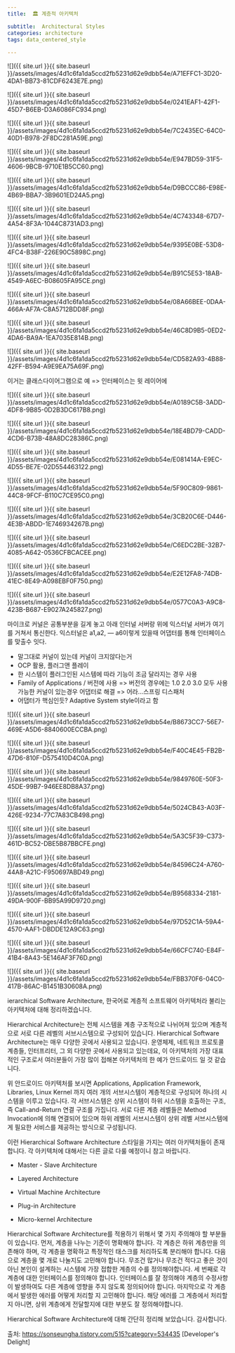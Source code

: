 ```yaml
---
title:  🏛 계층적 아키텍처

subtitle:  Architectural Styles
categories: architecture 
tags: data_centered_style
 
---
```


  
  
  
![]({{ site.url }}{{ site.baseurl }}/assets/images/4d1c6fa1da5ccd2fb5231d62e9dbb54e/A71EFFC1-3D20-4DA1-BB73-81CDF6243E7E.png)  
  
  
![]({{ site.url }}{{ site.baseurl }}/assets/images/4d1c6fa1da5ccd2fb5231d62e9dbb54e/0241EAF1-42F1-45D7-B6EB-D3A6086FC934.png)  
  
  
![]({{ site.url }}{{ site.baseurl }}/assets/images/4d1c6fa1da5ccd2fb5231d62e9dbb54e/7C2435EC-64C0-40D1-B978-2F8DC281A59E.png)  
  
  
  
![]({{ site.url }}{{ site.baseurl }}/assets/images/4d1c6fa1da5ccd2fb5231d62e9dbb54e/E947BD59-31F5-4606-9BCB-9710E1B5CC60.png)  
  
  
![]({{ site.url }}{{ site.baseurl }}/assets/images/4d1c6fa1da5ccd2fb5231d62e9dbb54e/D9BCCC86-E98E-4B69-BBA7-3B9601ED24A5.png)  
  
  
![]({{ site.url }}{{ site.baseurl }}/assets/images/4d1c6fa1da5ccd2fb5231d62e9dbb54e/4C743348-67D7-4A54-8F3A-1044C8731AD3.png)  
  
  
![]({{ site.url }}{{ site.baseurl }}/assets/images/4d1c6fa1da5ccd2fb5231d62e9dbb54e/9395E0BE-53D8-4FC4-B38F-226E90C5898C.png)  
  
  
![]({{ site.url }}{{ site.baseurl }}/assets/images/4d1c6fa1da5ccd2fb5231d62e9dbb54e/B91C5E53-18AB-4549-A6EC-B08605FA95CE.png)  
  
  
![]({{ site.url }}{{ site.baseurl }}/assets/images/4d1c6fa1da5ccd2fb5231d62e9dbb54e/08A66BEE-0DAA-466A-AF7A-C8A5712BDD8F.png)  
  
  
![]({{ site.url }}{{ site.baseurl }}/assets/images/4d1c6fa1da5ccd2fb5231d62e9dbb54e/46C8D9B5-0ED2-4DA6-BA9A-1EA7035E814B.png)  
  
  
![]({{ site.url }}{{ site.baseurl }}/assets/images/4d1c6fa1da5ccd2fb5231d62e9dbb54e/CD582A93-4B88-42FF-B594-A9E9EA75A69F.png)  
  
이거는 클래스다이어그램으로 예 => 인터페이스는 윗 레이어에  
  
  
  
![]({{ site.url }}{{ site.baseurl }}/assets/images/4d1c6fa1da5ccd2fb5231d62e9dbb54e/A0189C5B-3ADD-4DF8-9B85-0D2B3DC617B8.png)  
  
  
![]({{ site.url }}{{ site.baseurl }}/assets/images/4d1c6fa1da5ccd2fb5231d62e9dbb54e/18E4BD79-CADD-4CD6-B73B-48A8DC28386C.png)  
  
  
![]({{ site.url }}{{ site.baseurl }}/assets/images/4d1c6fa1da5ccd2fb5231d62e9dbb54e/E081414A-E9EC-4D55-BE7E-02D554463122.png)  
  
  
![]({{ site.url }}{{ site.baseurl }}/assets/images/4d1c6fa1da5ccd2fb5231d62e9dbb54e/5F90C809-9861-44C8-9FCF-B110C7CE95C0.png)  
  
  
![]({{ site.url }}{{ site.baseurl }}/assets/images/4d1c6fa1da5ccd2fb5231d62e9dbb54e/3CB20C6E-D446-4E3B-ABDD-1E746934267B.png)  
  
  
![]({{ site.url }}{{ site.baseurl }}/assets/images/4d1c6fa1da5ccd2fb5231d62e9dbb54e/C6EDC2BE-32B7-4085-A642-0536CFBCACEE.png)  
  
  
![]({{ site.url }}{{ site.baseurl }}/assets/images/4d1c6fa1da5ccd2fb5231d62e9dbb54e/E2E12FA8-74DB-41EC-8E49-A098EBF0F750.png)  
  
  
![]({{ site.url }}{{ site.baseurl }}/assets/images/4d1c6fa1da5ccd2fb5231d62e9dbb54e/0577C0A3-A9C8-423B-B687-E9027A245827.png)  
  
마이크로 커널은 공통부분을 길게 놓고 아래 인터널 서버랑 위에 익스터널 서버가 여기를 거쳐서 통신한다. 익스터널은 a1,a2, — a6이렇게 있을때 어댑터를 통해 인터페이스를 맞출수 잇다.  
  
  
  
- 말그대로 커널이 있는데 커널이 크지않다는거  
- OCP 활용, 플러그앤 플레이  
- 한 시스템이 플러그인된 시스템에 따라 기능이 조금 달라지는 경우 사용  
- Family of Applications / 버전에 사용 => 버전의 경우에는 1.0 2.0 3.0 모두 사용가능한 커널이 있는경우 어댑터로 해결 => 어라…스프링 디스패처  
- 어댑터가 핵심인듯? Adaptive System style이라고 함  
  
![]({{ site.url }}{{ site.baseurl }}/assets/images/4d1c6fa1da5ccd2fb5231d62e9dbb54e/B8673CC7-56E7-469E-A5D6-8840600ECCBA.png)  
  
  
![]({{ site.url }}{{ site.baseurl }}/assets/images/4d1c6fa1da5ccd2fb5231d62e9dbb54e/F40C4E45-FB2B-47D6-810F-D575410D4C0A.png)  
  
  
![]({{ site.url }}{{ site.baseurl }}/assets/images/4d1c6fa1da5ccd2fb5231d62e9dbb54e/9849760E-50F3-45DE-99B7-946EE8DB8A37.png)  
  
  
![]({{ site.url }}{{ site.baseurl }}/assets/images/4d1c6fa1da5ccd2fb5231d62e9dbb54e/5024CB43-A03F-426E-9234-77C7A83CB498.png)  
  
  
![]({{ site.url }}{{ site.baseurl }}/assets/images/4d1c6fa1da5ccd2fb5231d62e9dbb54e/5A3C5F39-C373-461D-BC52-DBE5B87BBCFE.png)  
  
  
![]({{ site.url }}{{ site.baseurl }}/assets/images/4d1c6fa1da5ccd2fb5231d62e9dbb54e/84596C24-A760-44A8-A21C-F950697ABD49.png)  
  
  
![]({{ site.url }}{{ site.baseurl }}/assets/images/4d1c6fa1da5ccd2fb5231d62e9dbb54e/B9568334-2181-49DA-900F-BB95A99D9720.png)  
  
  
![]({{ site.url }}{{ site.baseurl }}/assets/images/4d1c6fa1da5ccd2fb5231d62e9dbb54e/97D52C1A-59A4-4570-AAF1-DBDDE12A9C63.png)  
  
  
![]({{ site.url }}{{ site.baseurl }}/assets/images/4d1c6fa1da5ccd2fb5231d62e9dbb54e/66CFC740-E84F-41B4-8A43-5E146AF3F76D.png)  
  
  
![]({{ site.url }}{{ site.baseurl }}/assets/images/4d1c6fa1da5ccd2fb5231d62e9dbb54e/FBB370F6-04C0-417B-86AC-B1451B30608A.png)  
  
  
  
ierarchical Software Architecture, 한국어로 계층적 소프트웨어 아키텍처라 불리는 아키텍처에 대해 정리하겠습니다.  
  
   
  
Hierarchical Architecture는 전체 시스템을 계층 구조적으로 나뉘어져 있으며 계층적으로 서로 다른 레벨의 서브시스템으로 구성되어 있습니다. Hierarchical Software Architecture는 매우 다양한 곳에서 사용되고 있습니다. 운영체제, 네트워크 프로토콜 계층들, 인터프리터, 그 외 다양한 곳에서 사용되고 있는데요, 이 아키텍처의 가장 대표적인 구조로서 여러분들이 가장 많이 접해본 아키텍처의 한 예가 안드로이드 일 것 같습니다.   
  
   
  
  
   
  
위 안드로이드 아키텍처를 보시면 Applications, Application Framework, Libraries, Linux Kernel 까지 여러 개의 서브시스템이 계층적으로 구성되어 하나의 시스템을 이루고 있습니다. 각 서브시스템은 상위 시스템이 하위 시스템을 호출하는 구조, 즉 Call-and-Return 연결 구조를 가집니다. 서로 다른 계층 레벨들은 Method Invocation에 의해 연결되어 있으며 하위 레벨의 서브시스템이 상위 레벨 서브시스템에게 필요한 서비스를 제공하는 방식으로 구성됩니다.   
  
   
  
이런 Hierarchical Software Architecture 스타일을 가지는 여러 아키텍처들이 존재합니다. 각 아키텍처에 대해서는 다른 글로 다룰 예정이니 참고 바랍니다.  
  
- Master - Slave Architecture  
  
- Layered Architecture  
  
- Virtual Machine Architecture  
  
- Plug-in Architecture  
  
- Micro-kernel Architecture  
  
   
  
Hierarchical Software Architecture를 적용하기 위해서 몇 가지 주의해야 할 부분들이 있습니다. 먼저, 계층을 나누는 기준이 명확해야 합니다. 각 계층은 하위 계층만을 의존해야 하며, 각 계층을 명확하고 특정적인 태스크를 처리하도록 분리해야 합니다. 다음으로 계층을 몇 개로 나눌지도 고민해야 합니다. 무조건 많거나 무조건 적다고 좋은 것이 아닌 본인이 설계하는 시스템에 가장 접합한 계층의 수를 정의해야합니다. 세 번째로 각 계층에 대한 인터페이스를 정의해야 합니다. 인터페이스를 잘 정의해야 계층의 수정사항이 발생하여도 다른 계층에 영향을 주지 않도록 정의되어야 합니다. 마지막으로 각 계층에서 발생한 에러를 어떻게 처리할 지 고민해야 합니다. 해당 에러를 그 계층에서 처리할 지 아니면, 상위 계층에게 전달할지에 대한 부분도 잘 정의해야합니다.  
  
   
  
Hierarchical Software Architecture에 대해 간단히 정리해 보았습니다. 감사합니다.  
  
  
  
출처: https://sonseungha.tistory.com/515?category=534435 [Developer's Delight]  
